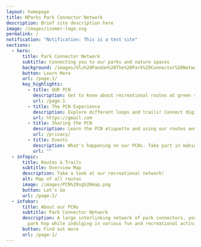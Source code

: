 ```yaml
---
layout: homepage
title: NParks Park Connector Network
description: Brief site description here
image: /images/isomer-logo.svg
permalink: /
notification: "Notification: This is a test site"
sections:
  - hero:
      title: Park Connector Network
      subtitle: Connecting you to our parks and nature spaces
      background: /images/Ulu%20Pandan%20The%20Park%20Connector%20Network%20Brings%20People%20Together.jpeg
      button: Learn More
      url: /page-1/
      key_highlights:
        - title: OUR PCN
          description: Get to know about recreational routes at green spaces in Singapore
          url: /page-1
        - title: The PCN Experience
          description: Explore different loops and trails! Connect digitally via our app
          url: https://gmail.com
        - title: Sharing the PCN
          description: Learn the PCN etiquette and using our routes and trails safely
          url: /privacy/
        - title: Events
          description: What's happening on our PCNs. Take part in making it better!
          url: ""
  - infopic:
      title: Routes & Trails
      subtitle: Overview Map
      description: Take a look at our recreational network!
      alt: Map of all routes
      image: /images/PCN%20sg%20map.png
      button: Let's Go
      url: /page-2/
  - infobar:
      title: About our PCNs
      subtitle: Park Connector Network
      description: A large interlinking network of park connectors, you can easily
        park hop while indulging in various fun and recreational activities.
      button: Find out more
      url: /page-1/
---
```

